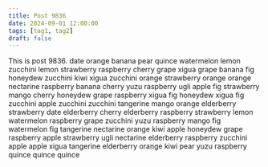 ```yaml
---
title: Post 9836
date: 2024-09-01 12:00:00
tags: [tag1, tag2]
draft: false
---
```

This is post 9836.
date
orange
banana
pear
quince
watermelon
lemon
zucchini
lemon
strawberry
raspberry
cherry
grape
xigua
grape
banana
fig
honeydew
zucchini
kiwi
xigua
zucchini
orange
strawberry
orange
orange
nectarine
raspberry
banana
cherry
yuzu
raspberry
ugli
apple
fig
strawberry
mango
cherry
honeydew
grape
raspberry
xigua
fig
honeydew
xigua
fig
zucchini
apple
zucchini
zucchini
tangerine
mango
orange
elderberry
strawberry
date
elderberry
cherry
elderberry
raspberry
strawberry
lemon
watermelon
raspberry
grape
zucchini
yuzu
raspberry
mango
fig
watermelon
fig
tangerine
nectarine
orange
kiwi
apple
honeydew
grape
raspberry
apple
strawberry
ugli
nectarine
elderberry
raspberry
zucchini
apple
apple
xigua
tangerine
elderberry
orange
kiwi
pear
yuzu
raspberry
quince
quince
quince
